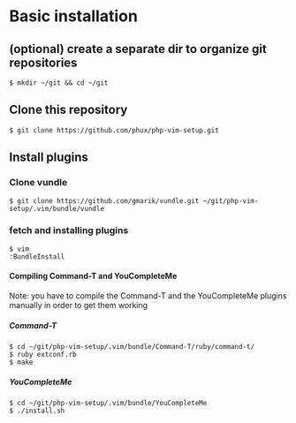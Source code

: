 # Basic installation

## (optional) create a separate dir to organize git repositories

```
$ mkdir ~/git && cd ~/git
```

## Clone this repository
```
$ git clone https://github.com/phux/php-vim-setup.git
```

## Install plugins
### Clone vundle
```
$ git clone https://github.com/gmarik/vundle.git ~/git/php-vim-setup/.vim/bundle/vundle
```
### fetch and installing plugins

```
$ vim
:BundleInstall
```

#### Compiling Command-T and YouCompleteMe
Note: you have to compile the Command-T and the YouCompleteMe plugins manually in order to get them working
##### Command-T
```
$ cd ~/git/php-vim-setup/.vim/bundle/Command-T/ruby/command-t/
$ ruby extconf.rb
$ make
```
##### YouCompleteMe
```
$ cd ~/git/php-vim-setup/.vim/bundle/YouCompleteMe
$ ./install.sh
```

